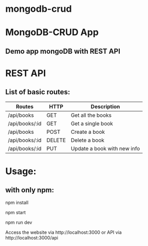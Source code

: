 # mongodb-crud

# MongoDB-CRUD App

## Demo app mongoDB with REST API

# REST API

## List of basic routes:


| Routes | HTTP | Description |
| --------------- | ------------- | --------------------------- |
| /api/books      | GET | Get all the books |
| /api/books/:id  | GET | Get a single book |
| /api/books      | POST | Create a book |
| /api/books/:id  | DELETE | Delete a book |
| /api/books/:id  | PUT | Update a book with new info |


# Usage:

## with only npm:

npm install

npm start

npm run dev

Access the website via http://localhost:3000 or API via http://localhost:3000/api
